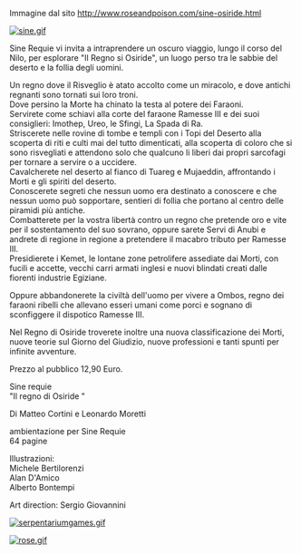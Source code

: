 Immagine dal sito http://www.roseandpoison.com/sine-osiride.html

[![sine.gif](https://i.postimg.cc/3Jxrvsvj/sine.gif)](https://postimg.cc/PN0kGFKN)

Sine Requie vi invita a intraprendere un oscuro viaggio, lungo il corso del Nilo, per esplorare "Il Regno si Osiride", un luogo perso tra le sabbie del deserto e la follia degli uomini.

Un regno dove il Risveglio è atato accolto come un miracolo, e dove antichi regnanti sono tornati sui loro troni.  
Dove persino la Morte ha chinato la testa al potere dei Faraoni.  
Servirete come schiavi alla corte del faraone Ramesse III e dei suoi consiglieri: Imothep, Ureo, le Sfingi, La Spada di Ra.  
Striscerete nelle rovine di tombe e templi con i Topi del Deserto alla scoperta di riti e culti mai del tutto dimenticati, alla scoperta di coloro che si sono risvegliati e attendono solo che qualcuno li liberi dai propri sarcofagi per tornare a servire o a uccidere.  
Cavalcherete nel deserto al fianco di Tuareg e Mujaeddin, affrontando i Morti e gli spiriti del deserto.  
Conoscerete segreti che nessun uomo era destinato a conoscere e che nessun uomo può sopportare, sentieri di follia che portano al centro delle piramidi più antiche.  
Combatterete per la vostra libertà contro un regno che pretende oro e vite per il sostentamento del suo sovrano, oppure sarete Servi di Anubi e andrete di regione in regione a pretendere il macabro tributo per Ramesse III.  
Presidierete i Kemet, le lontane zone petrolifere assediate dai Morti, con fucili e accette, vecchi carri armati inglesi e nuovi blindati creati dalle fiorenti industrie Egiziane.

Oppure abbandonerete la civiltà dell'uomo per vivere a Ombos, regno dei faraoni ribelli che allevano esseri umani come porci e sognano di sconfiggere il dispotico Ramesse III.

Nel Regno di Osiride troverete inoltre una nuova classificazione dei Morti, nuove teorie sul Giorno del Giudizio, nuove professioni e tanti spunti per infinite avventure.

Prezzo al pubblico 12,90 Euro.  

Sine requie  
"Il regno di Osiride "

Di Matteo Cortini e Leonardo Moretti  
  
ambientazione per Sine Requie  
64 pagine  

Illustrazioni:  
Michele Bertilorenzi  
Alan D'Amico  
Alberto Bontempi 
  
Art direction: Sergio Giovannini

[![serpentariumgames.gif](https://i.postimg.cc/VNc3jthy/serpentariumgames.gif)](https://postimg.cc/rDQnTDcg)

[![rose.gif](https://i.postimg.cc/k59pVmVq/rose.gif)](https://postimg.cc/zytjM4Sc)
